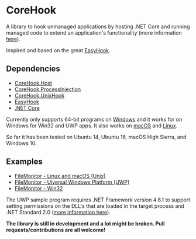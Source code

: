 # CoreHook

A library to hook unmanaged applications by hosting .NET Core and running managed code to extend an application's functionality (more information [here](https://github.com/dotnet/docs/blob/master/docs/core/tutorials/netcore-hosting.md)).  

Inspired and based on the great [EasyHook](https://github.com/EasyHook/EasyHook).

## Dependencies

* [CoreHook.Host](https://github.com/unknownv2/CoreHook.Host)
* [CoreHook.ProcessInjection](https://github.com/unknownv2/CoreHook.ProcessInjection)
* [CoreHook.UnixHook](https://github.com/unknownv2/CoreHook.UnixHook)
* [EasyHook](https://github.com/EasyHook/EasyHook)
* [.NET Core](https://docs.microsoft.com/en-us/dotnet/core/)

Currently only supports 64-bit programs on [Windows](https://docs.microsoft.com/en-us/dotnet/core/windows-prerequisites?tabs=netcore2x) and it works for on Windows for Win32 and UWP apps. It also works on [macOS](https://docs.microsoft.com/en-us/dotnet/core/macos-prerequisites?tabs=netcore2x) and [Linux](https://docs.microsoft.com/en-us/dotnet/core/linux-prerequisites?tabs=netcore2x).

So far it has been tested on Ubuntu 14, Ubuntu 16, macOS High Sierra, and Windows 10.

## Examples

 * [FileMonitor - Linux and macOS (Unix)](Examples/Unix/CoreHook.Unix.FileMonitor/)
 * [FileMonitor - Uiversal Windows Platform (UWP)](Examples/UWP/CoreHook.UWP.FileMonitor/) 
 * [FileMonitor - Win32](Examples/CoreHook.FileMonitor)


 The UWP sample program requires .NET Framework version 4.6.1 to support setting permissions on the DLL's that are loaded in the target process and .NET Standard 2.0 ([more information here](https://docs.microsoft.com/en-us/dotnet/standard/net-standard)).

**The library is still in development and a lot might be broken. Pull requests/contributions are all welcome!**